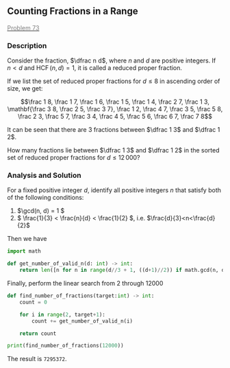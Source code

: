 ## Counting Fractions in a Range

[<font color='gray'>Problem 73</font>](https://projecteuler.net/problem=73 "Click to jump")

### Description

Consider the fraction, $\dfrac n d$, where $n$ and $d$ are positive integers. If $n \lt d$ and $\operatorname{HCF}(n, d)=1$, it is called a reduced proper fraction.

If we list the set of reduced proper fractions for $d \le 8$ in ascending order of size, we get:

$$\frac 1 8, \frac 1 7, \frac 1 6, \frac 1 5, \frac 1 4, \frac 2 7, \frac 1 3, \mathbf{\frac 3 8, \frac 2 5, \frac 3 7}, \frac 1 2, \frac 4 7, \frac 3 5, \frac 5 8, \frac 2 3, \frac 5 7, \frac 3 4, \frac 4 5, \frac 5 6, \frac 6 7, \frac 7 8$$

It can be seen that there are $3$ fractions between $\dfrac 1 3$ and $\dfrac 1 2$.

How many fractions lie between $\dfrac 1 3$ and $\dfrac 1 2$ in the sorted set of reduced proper fractions for $d \le 12\,000$?

### Analysis and Solution

For a fixed positive integer $d$, identify all positive integers $n$ that satisfy both of the following conditions:

1. $\gcd(n, d) = 1 $
2. $ \frac{1}{3} < \frac{n}{d} < \frac{1}{2} $, i.e. $\frac{d}{3}<n<\frac{d}{2}$

Then we have

```python
import math

def get_number_of_valid_n(d: int) -> int:
    return len([n for n in range(d//3 + 1, ((d+1)//2)) if math.gcd(n, d) == 1])
```

Finally, perform the linear search from $2$ through $12000$

```python
def find_number_of_fractions(target:int) -> int:
    count = 0

    for i in range(2, target+1):
        count += get_number_of_valid_n(i)

    return count

print(find_number_of_fractions(12000))
```

The result is `7295372`.